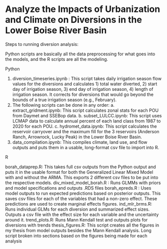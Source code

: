 # **Analyze the Impacts of Urbanization and Climate on Diversions in the Lower Boise River Basin**

Steps to running diversion analysis: 

Python scripts are basically all the data preprocessing for what goes into the models, and the R scripts are all the modeling. 

Python 

1) diversion_timeseries.ipynb : This script takes daily irrigation season flow values for the diversions and calculates 1) total water diverted, 2)  start day of irrigation season, 3) end day of irrigation season, 4) length of irrigation season. It corrects for diversions that would go beyond the bounds of a true irrigation season (e.g., February).
2) The following scripts can be done in any order: 
a. extract_gridment.ipynb: This script calculates zonal stats for each POU from Daymet and SSEBop data. 
b. subset_LULCC.ipynb: This script uses LCMAP data to calculate annual percent of each land class from 1987 to 2020 for each POU.
c. hydromet_data.ipynb: This script calculates the reservoir carryover and the maximum fill for the 3 reservoirs (Anderson Ranch, Arrowrock, Lucky Peak) in the Lower Boise River Basin. 
3) data_compilation.ipynb: This compiles climate, land use, and flow outputs and puts them in a usable, long-format csv file to import into R. 

R 

borah_dataprep.R: This takes full csv outputs from the Python output and puts it in the usable format for both the Generalized Linear Mixed Model with and without the ARMA. This exports 2 different csv files to be put into the respective models.
div_mixed_model_borah.R : Runs GLMMs with priors and model specifications and outputs .RDS files
borah_epreds.R : Uses model outputs to run expected predictions based on posterior outputs. This saves csv files for each of the variables that had a non-zero effect. These predictions are used to create marginal effects figures.
ind_mlr_brms.R: Runs individual GLMs for each diversion and summarized effect sizes. Outputs a csv file with the effect size for each variable and the uncertainty around it. 
trend_plots.R: Runs Mann Kendall test and outputs plots for diversions with trends
thesis_figures.R: This script creates all the figures in my thesis from model outputs besides the Mann Kendall analysis. Long script broken into sections based on the figures being made for each analysis

